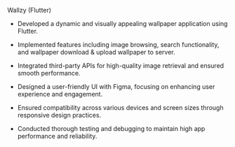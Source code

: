 
Wallzy (Flutter)

- Developed a dynamic and visually appealing wallpaper application using Flutter.
  
- Implemented features including image browsing, search functionality, and wallpaper download & upload wallpaper to server.
  
- Integrated third-party APIs for high-quality image retrieval and ensured smooth performance.
  
- Designed a user-friendly UI with Figma, focusing on enhancing user experience and engagement.

- Ensured compatibility across various devices and screen sizes through responsive design practices.
  
- Conducted thorough testing and debugging to maintain high app performance and reliability.


